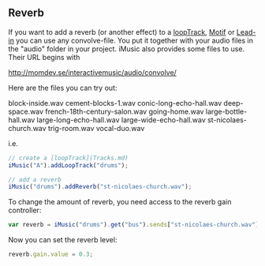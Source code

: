 ## Reverb
If you want to add a reverb (or another effect) to a [loopTrack](tracks.md), [Motif](motifs.md) or [Lead-in](lead-ins.md) you can use any convolve-file. You put it together with your audio files in the "audio" folder in your project. iMusic also provides some files to use. Their URL begins with

http://momdev.se/interactivemusic/audio/convolve/

Here are the files you can try out:

block-inside.wav
cement-blocks-1.wav
conic-long-echo-hall.wav
deep-space.wav
french-18th-century-salon.wav
going-home.wav
large-bottle-hall.wav
large-long-echo-hall.wav
large-wide-echo-hall.wav
st-nicolaes-church.wav
trig-room.wav
vocal-duo.wav


i.e.

```javascript
// create a [loopTrack](Tracks.md)
iMusic("A").addLoopTrack("drums");

// add a reverb
iMusic("drums").addReverb("st-nicolaes-church.wav");
```

To change the amount of reverb, you need access to the reverb gain controller:
```javascript
var reverb = iMusic("drums").get("bus").sends["st-nicolaes-church.wav"];
```

Now you can set the reverb level:
```javascript
reverb.gain.value = 0.3;
```
